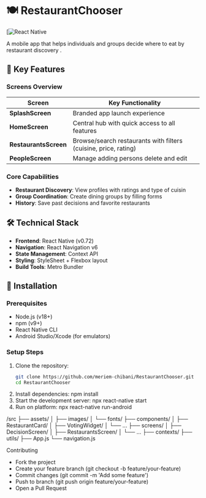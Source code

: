 # 🍽️ RestaurantChooser

[![React Native](https://github.com/meriem-chibani/RestaurantChooser/new/master?filename=README.md)


A mobile app that helps individuals and groups decide where to eat by  restaurant discovery .

## 📱 Key Features

### Screens Overview
| Screen | Key Functionality |
|--------|------------------|
| **SplashScreen** | Branded app launch experience |
| **HomeScreen** | Central hub with quick access to all features |
| **RestaurantsScreen** | Browse/search restaurants with filters (cuisine, price, rating) |
| **PeopleScreen** | Manage adding persons delete and edit |


### Core Capabilities
- **Restaurant Discovery**: View  profiles with ratings and type of cuisin
- **Group Coordination**: Create dining groups by filling forms
- **History**: Save past decisions and favorite restaurants

## 🛠️ Technical Stack
- **Frontend**: React Native (v0.72)
- **Navigation**: React Navigation v6
- **State Management**: Context API
- **Styling**: StyleSheet + Flexbox layout
- **Build Tools**: Metro Bundler

## 🚀 Installation

### Prerequisites
- Node.js (v18+)
- npm (v9+)
- React Native CLI
- Android Studio/Xcode (for emulators)

### Setup Steps
1. Clone the repository:
   ```bash
   git clone https://github.com/meriem-chibani/RestaurantChooser.git
   cd RestaurantChooser


2. Install dependencies: npm install
3. Start the development server: npx react-native start
4. Run on platform: npx react-native run-android



/src
├── assets/
│   ├── images/
│   └── fonts/
├── components/
│   ├── RestaurantCard/
│   ├── VotingWidget/
│   └── ...
├── screens/
│   ├── DecisionScreen/
│   ├── RestaurantsScreen/
│   └── ...
├── contexts/
├── utils/
├── App.js
└── navigation.js



 Contributing

- Fork the project
- Create your feature branch (git checkout -b feature/your-feature)
- Commit changes (git commit -m 'Add some feature')
- Push to branch (git push origin feature/your-feature)
- Open a Pull Request


